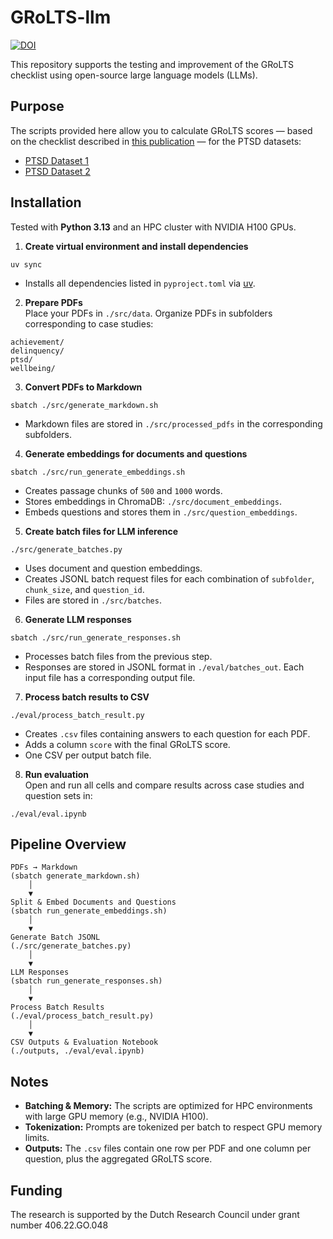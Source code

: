 # GRoLTS-llm
[![DOI](https://zenodo.org/badge/887834859.svg)](https://doi.org/10.5281/zenodo.15582825)

This repository supports the testing and improvement of the GRoLTS checklist using open-source large language models (LLMs).

## Purpose

The scripts provided here allow you to calculate GRoLTS scores — based on the checklist described in [this publication](https://doi.org/10.1080/10705511.2016.1247646) — for the PTSD datasets:

- [PTSD Dataset 1](https://doi.org/10.34894/YXR1X3)  
- [PTSD Dataset 2](https://doi.org/10.34894/CRE6ZC)

## Installation

Tested with **Python 3.13** and an HPC cluster with NVIDIA H100 GPUs.

1. **Create virtual environment and install dependencies**
```
uv sync
```
- Installs all dependencies listed in `pyproject.toml` via [uv](https://docs.astral.sh/uv/).


2. **Prepare PDFs**  
Place your PDFs in `./src/data`. Organize PDFs in subfolders corresponding to case studies:
```
achievement/
delinquency/
ptsd/
wellbeing/
```

3. **Convert PDFs to Markdown**
```
sbatch ./src/generate_markdown.sh
```
- Markdown files are stored in `./src/processed_pdfs` in the corresponding subfolders.

4. **Generate embeddings for documents and questions**
```
sbatch ./src/run_generate_embeddings.sh
```
- Creates passage chunks of `500` and `1000` words.
- Stores embeddings in ChromaDB: `./src/document_embeddings`.
- Embeds questions and stores them in `./src/question_embeddings`.

5. **Create batch files for LLM inference**
```
./src/generate_batches.py
```
- Uses document and question embeddings.
- Creates JSONL batch request files for each combination of `subfolder`, `chunk_size`, and `question_id`.
- Files are stored in `./src/batches`.

6. **Generate LLM responses**
```
sbatch ./src/run_generate_responses.sh
```
- Processes batch files from the previous step.
- Responses are stored in JSONL format in `./eval/batches_out`. Each input file has a corresponding output file.

7. **Process batch results to CSV**
```
./eval/process_batch_result.py
```
- Creates `.csv` files containing answers to each question for each PDF.
- Adds a column `score` with the final GRoLTS score.
- One CSV per output batch file.

8. **Run evaluation**  
Open and run all cells and compare results across case studies and question sets in:
```
./eval/eval.ipynb
```

## Pipeline Overview
```
PDFs → Markdown
(sbatch generate_markdown.sh)
    │
    ▼
Split & Embed Documents and Questions
(sbatch run_generate_embeddings.sh)
    │
    ▼
Generate Batch JSONL
(./src/generate_batches.py)
    │
    ▼
LLM Responses
(sbatch run_generate_responses.sh)
    │
    ▼
Process Batch Results
(./eval/process_batch_result.py)
    │
    ▼
CSV Outputs & Evaluation Notebook
(./outputs, ./eval/eval.ipynb)
```

## Notes

- **Batching & Memory:** The scripts are optimized for HPC environments with large GPU memory (e.g., NVIDIA H100).
- **Tokenization:** Prompts are tokenized per batch to respect GPU memory limits.
- **Outputs:** The `.csv` files contain one row per PDF and one column per question, plus the aggregated GRoLTS score.

## Funding 
The research is supported by the Dutch Research Council under grant number 406.22.GO.048
